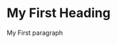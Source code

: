   <!DOCTYPE HTML>
<html>
<head>
<title>Page Title</title>
</head>
<body>

<h1>My First Heading</h1>
<p>My First paragraph</p>

</body>
</html>
